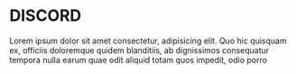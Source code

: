 # DISCORD

Lorem ipsum dolor sit amet consectetur, adipisicing elit. Quo hic quisquam ex, officiis doloremque quidem blanditiis, ab dignissimos consequatur tempora nulla earum quae odit aliquid totam quos impedit, odio porro
